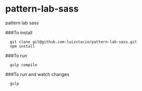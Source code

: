 pattern-lab-sass
==================

pattern lab sass

###To install
```
  git clone git@github.com:luizstacio/pattern-lab-sass.git
  npm install
```

###To run
```
  gulp compile
```

###To run and watch changes
```
  gulp
```